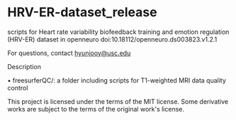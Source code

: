 # HRV-ER-dataset_release

scripts for Heart rate variability biofeedback training and emotion regulation (HRV-ER) dataset in openneuro 
doi:10.18112/openneuro.ds003823.v1.2.1

For questions, contact hyunjooy@usc.edu

Description

•	freesurferQC/: a folder including scripts for T1-weighted MRI data quality control

This project is licensed under the terms of the MIT license.
Some derivative works are subject to the terms of the original work's license.
